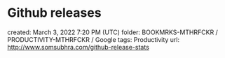 # Github releases

created: March 3, 2022 7:20 PM (UTC)
folder: BOOKMRKS-MTHRFCKR / PRODUCTIVITY-MTHRFCKR / Google
tags: Productivity
url: http://www.somsubhra.com/github-release-stats
